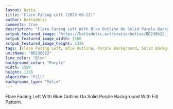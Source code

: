 ```yaml
---
layout: betta
title: "Flare Facing Left (2023-06-22)"
author: Bettadelic
comments: true
description: "Flare Facing Left With Blue Outline On Solid Purple Background With Fill Pattern."
actpub_featured_image: "https://bettadelic.art/static/bettas/BD230622.jpg"
actpub_featured_image_width: 1500
actpub_featured_image_height: 1326
tags: [Flare Facing Left, Blue Outline, Purple Background, Solid Background Pattern, Fill Pattern, June 2023]
unitName: "BD230622"
line_color: "Blue"
background_color: "Purple"
width: 1500
height: 1326
algorithm: "Fill"
background_type: "Solid"
---
```


Flare Facing Left With Blue Outline On Solid Purple Background With Fill Pattern.
